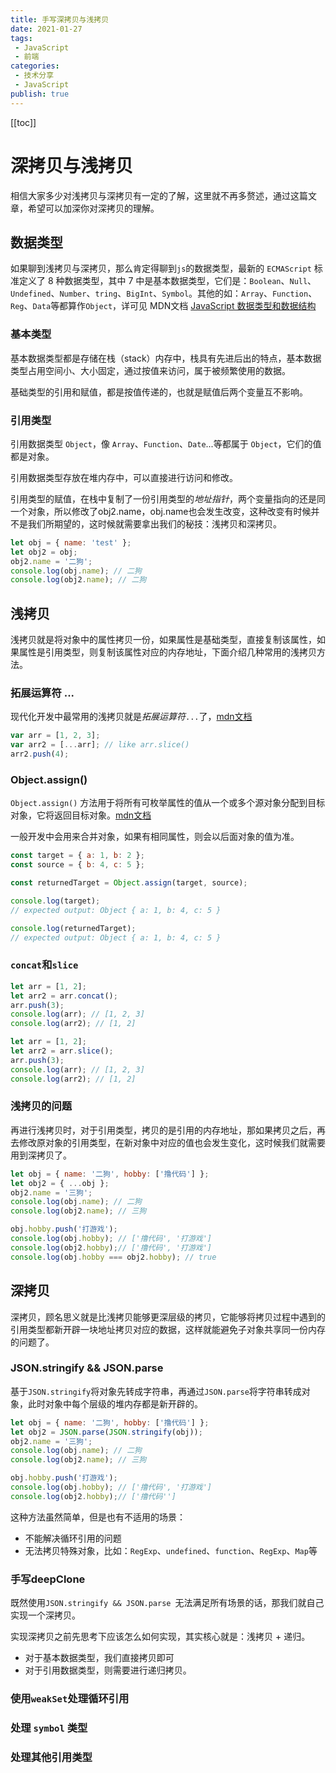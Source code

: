 ```yaml
---
title: 手写深拷贝与浅拷贝
date: 2021-01-27
tags:
 - JavaScript
 - 前端
categories:
 - 技术分享
 - JavaScript
publish: true
---
```

[[toc]]

# 深拷贝与浅拷贝
相信大家多少对浅拷贝与深拷贝有一定的了解，这里就不再多赘述，通过这篇文章，希望可以加深你对深拷贝的理解。

## 数据类型

如果聊到浅拷贝与深拷贝，那么肯定得聊到`js`的数据类型，最新的 `ECMAScript` 标准定义了 8 种数据类型，其中 7 中是基本数据类型，它们是：`Boolean`、`Null`、`Undefined`、`Number`、`tring`、`BigInt`、`Symbol`。其他的如：`Array`、`Function`、 `Reg`、`Data`等都算作`Object`，详可见 MDN文档 [JavaScript 数据类型和数据结构](https://developer.mozilla.org/zh-cn/docs/web/javascript/data_structures)

### 基本类型

基本数据类型都是存储在栈（stack）内存中，栈具有先进后出的特点，基本数据类型占用空间小、大小固定，通过按值来访问，属于被频繁使用的数据。

基础类型的引用和赋值，都是按值传递的，也就是赋值后两个变量互不影响。

### 引用类型

引用数据类型 `Object`，像 `Array`、`Function`、`Date`...等都属于 `Object`，它们的值都是对象。

引用数据类型存放在堆内存中，可以直接进行访问和修改。

引用类型的赋值，在栈中复制了一份引用类型的*地址指针*，两个变量指向的还是同一个对象，所以修改了obj2.name，obj.name也会发生改变，这种改变有时候并不是我们所期望的，这时候就需要拿出我们的秘技：浅拷贝和深拷贝。

```js
let obj = { name: 'test' };
let obj2 = obj;
obj2.name = '二狗';
console.log(obj.name); // 二狗
console.log(obj2.name); // 二狗
```
## 浅拷贝

浅拷贝就是将对象中的属性拷贝一份，如果属性是基础类型，直接复制该属性，如果属性是引用类型，则复制该属性对应的内存地址，下面介绍几种常用的浅拷贝方法。

### 拓展运算符 ...

现代化开发中最常用的浅拷贝就是*拓展运算符*`...`了，[mdn文档](https://developer.mozilla.org/zh-CN/docs/Web/JavaScript/Reference/Operators/Spread_syntax)

```js
var arr = [1, 2, 3];
var arr2 = [...arr]; // like arr.slice()
arr2.push(4);
```

### Object.assign()

`Object.assign()` 方法用于将所有可枚举属性的值从一个或多个源对象分配到目标对象，它将返回目标对象。[mdn文档](https://developer.mozilla.org/zh-cn/docs/Web/JavaScript/Reference/Global_Objects/Object/assign)

一般开发中会用来合并对象，如果有相同属性，则会以后面对象的值为准。

```js
const target = { a: 1, b: 2 };
const source = { b: 4, c: 5 };

const returnedTarget = Object.assign(target, source);

console.log(target);
// expected output: Object { a: 1, b: 4, c: 5 }

console.log(returnedTarget);
// expected output: Object { a: 1, b: 4, c: 5 }

```

### `concat`和`slice`

```js
let arr = [1, 2];
let arr2 = arr.concat();
arr.push(3);
console.log(arr); // [1, 2, 3]
console.log(arr2); // [1, 2]
```

```js
let arr = [1, 2];
let arr2 = arr.slice();
arr.push(3);
console.log(arr); // [1, 2, 3]
console.log(arr2); // [1, 2]

```
### 浅拷贝的问题

再进行浅拷贝时，对于引用类型，拷贝的是引用的内存地址，那如果拷贝之后，再去修改原对象的引用类型，在新对象中对应的值也会发生变化，这时候我们就需要用到深拷贝了。

```js
let obj = { name: '二狗', hobby: ['撸代码'] };
let obj2 = { ...obj };
obj2.name = '三狗';
console.log(obj.name); // 二狗
console.log(obj2.name); // 三狗

obj.hobby.push('打游戏');
console.log(obj.hobby); // ['撸代码', '打游戏']
console.log(obj2.hobby);// ['撸代码', '打游戏']
console.log(obj.hobby === obj2.hobby); // true

```

## 深拷贝

深拷贝，顾名思义就是比浅拷贝能够更深层级的拷贝，它能够将拷贝过程中遇到的引用类型都新开辟一块地址拷贝对应的数据，这样就能避免子对象共享同一份内存的问题了。

### JSON.stringify && JSON.parse 

基于`JSON.stringify`将对象先转成字符串，再通过`JSON.parse`将字符串转成对象，此时对象中每个层级的堆内存都是新开辟的。

```js
let obj = { name: '二狗', hobby: ['撸代码'] };
let obj2 = JSON.parse(JSON.stringify(obj));
obj2.name = '三狗';
console.log(obj.name); // 二狗
console.log(obj2.name); // 三狗

obj.hobby.push('打游戏');
console.log(obj.hobby); // ['撸代码', '打游戏']
console.log(obj2.hobby);// ['撸代码'']
```

这种方法虽然简单，但是也有不适用的场景：
 - 不能解决循环引用的问题
 - 无法拷贝特殊对象，比如：`RegExp`、`undefined`、`function`、`RegExp`、`Map`等

### 手写deepClone

既然使用`JSON.stringify && JSON.parse `无法满足所有场景的话，那我们就自己实现一个深拷贝。

实现深拷贝之前先思考下应该怎么如何实现，其实核心就是：浅拷贝 + 递归。

 - 对于基本数据类型，我们直接拷贝即可
 - 对于引用数据类型，则需要进行递归拷贝。

### 使用`weakSet`处理循环引用

### 处理 `symbol` 类型

### 处理其他引用类型